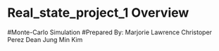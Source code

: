 # Real_state_project_1 Overview
#Monte-Carlo Simulation
#Prepared By:
Marjorie Lawrence
Christoper Perez
Dean Jung Min Kim 
